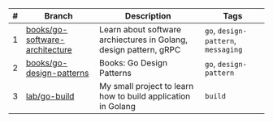 |#|Branch|Description|Tags|
|-|-|-|-|
|1|[books/go-software-architecture](https://github.com/cuongpiger/golang/tree/books/go-software-architecture)|Learn about software archiectures in Golang, design pattern, gRPC|`go`, `design-pattern`, `messaging`|
|2|[books/go-design-patterns](https://github.com/cuongpiger/golang/tree/books/go-design-patterns)|Books: Go Design Patterns|`go`, `design-pattern`|
|3|[lab/go-build](https://github.com/cuongpiger/golang/tree/lab/go-build)|My small project to learn how to build application in Golang|`build`|